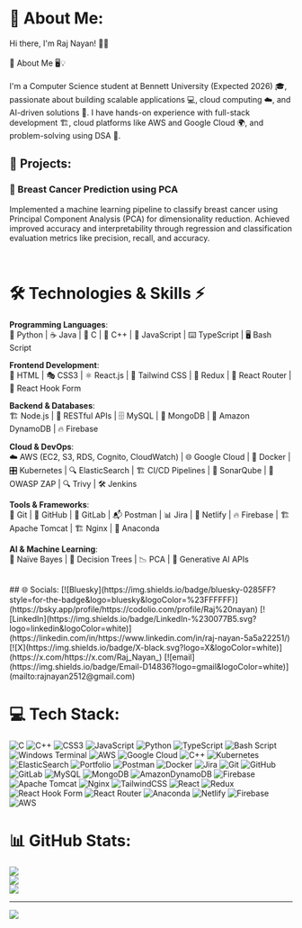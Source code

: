 # 💫 About Me:
Hi there, I'm Raj Nayan! 👋🚀<br><br>🚀 About Me 🖥️💡<br><br>I'm a Computer Science student at Bennett University (Expected 2026) 🎓, passionate about building scalable applications 💻, cloud computing ☁️, and AI-driven solutions 🤖. I have hands-on experience with full-stack development 🏗️, cloud platforms like AWS and Google Cloud 🌍, and problem-solving using DSA 🧩.

## 🧩 Projects:
### 🔬 Breast Cancer Prediction using PCA
Implemented a machine learning pipeline to classify breast cancer using Principal Component Analysis (PCA) for dimensionality reduction. Achieved improved accuracy and interpretability through regression and classification evaluation metrics like precision, recall, and accuracy.

<br>

# 🛠️ Technologies & Skills ⚡
**Programming Languages**:  
🐍 Python | ☕ Java | 🔷 C | 🔷 C++ | 📝 JavaScript | ⌨️ TypeScript | 🖥️ Bash Script

**Frontend Development**:  
🎨 HTML | 🎭 CSS3 | ⚛️ React.js | 🌟 Tailwind CSS | 🔄 Redux | 🔗 React Router | 📌 React Hook Form

**Backend & Databases**:  
🏗️ Node.js | 🔗 RESTful APIs | 🗄️ MySQL | 🍃 MongoDB | 🏦 Amazon DynamoDB | 🔥 Firebase

**Cloud & DevOps**:  
☁️ AWS (EC2, S3, RDS, Cognito, CloudWatch) | 🌐 Google Cloud | 🐳 Docker | 🎛️ Kubernetes | 🔍 ElasticSearch | 🏗️ CI/CD Pipelines | 🧪 SonarQube | 🔐 OWASP ZAP | 🔍 Trivy | 🛠️ Jenkins

**Tools & Frameworks**:  
🔄 Git | 🐙 GitHub | 🦊 GitLab | 📬 Postman | 📊 Jira | 🚀 Netlify | 🔥 Firebase | 🏗️ Apache Tomcat | 🏗️ Nginx | 🐍 Anaconda

**AI & Machine Learning**:  
🧠 Naïve Bayes | 🌳 Decision Trees | 📉 PCA | 🤖 Generative AI APIs

<br>
## 🌐 Socials:
[![Bluesky](https://img.shields.io/badge/bluesky-0285FF?style=for-the-badge&logo=bluesky&logoColor=%23FFFFFF)](https://bsky.app/profile/https://codolio.com/profile/Raj%20nayan) [![LinkedIn](https://img.shields.io/badge/LinkedIn-%230077B5.svg?logo=linkedin&logoColor=white)](https://linkedin.com/in/https://www.linkedin.com/in/raj-nayan-5a5a22251/) [![X](https://img.shields.io/badge/X-black.svg?logo=X&logoColor=white)](https://x.com/https://x.com/Raj_Nayan_) [![email](https://img.shields.io/badge/Email-D14836?logo=gmail&logoColor=white)](mailto:rajnayan2512@gmail.com) 

# 💻 Tech Stack:
![C](https://img.shields.io/badge/c-%2300599C.svg?style=for-the-badge&logo=c&logoColor=white) ![C++](https://img.shields.io/badge/c++-%2300599C.svg?style=for-the-badge&logo=c%2B%2B&logoColor=white) ![CSS3](https://img.shields.io/badge/css3-%231572B6.svg?style=for-the-badge&logo=css3&logoColor=white) ![JavaScript](https://img.shields.io/badge/javascript-%23323330.svg?style=for-the-badge&logo=javascript&logoColor=%23F7DF1E) ![Python](https://img.shields.io/badge/python-3670A0?style=for-the-badge&logo=python&logoColor=ffdd54) ![TypeScript](https://img.shields.io/badge/typescript-%23007ACC.svg?style=for-the-badge&logo=typescript&logoColor=white) ![Bash Script](https://img.shields.io/badge/bash_script-%23121011.svg?style=for-the-badge&logo=gnu-bash&logoColor=white) ![Windows Terminal](https://img.shields.io/badge/Windows%20Terminal-%234D4D4D.svg?style=for-the-badge&logo=windows-terminal&logoColor=white) ![AWS](https://img.shields.io/badge/AWS-%23FF9900.svg?style=for-the-badge&logo=amazon-aws&logoColor=white) ![Google Cloud](https://img.shields.io/badge/GoogleCloud-%234285F4.svg?style=for-the-badge&logo=google-cloud&logoColor=white) ![C++](https://img.shields.io/badge/c++-%2300599C.svg?style=for-the-badge&logo=c%2B%2B&logoColor=white) ![Kubernetes](https://img.shields.io/badge/kubernetes-%23326ce5.svg?style=for-the-badge&logo=kubernetes&logoColor=white) ![ElasticSearch](https://img.shields.io/badge/-ElasticSearch-005571?style=for-the-badge&logo=elasticsearch) ![Portfolio](https://img.shields.io/badge/Portfolio-%23000000.svg?style=for-the-badge&logo=firefox&logoColor=#FF7139) ![Postman](https://img.shields.io/badge/Postman-FF6C37?style=for-the-badge&logo=postman&logoColor=white) ![Docker](https://img.shields.io/badge/docker-%230db7ed.svg?style=for-the-badge&logo=docker&logoColor=white) ![Jira](https://img.shields.io/badge/jira-%230A0FFF.svg?style=for-the-badge&logo=jira&logoColor=white) ![Git](https://img.shields.io/badge/git-%23F05033.svg?style=for-the-badge&logo=git&logoColor=white) ![GitHub](https://img.shields.io/badge/github-%23121011.svg?style=for-the-badge&logo=github&logoColor=white) ![GitLab](https://img.shields.io/badge/gitlab-%23181717.svg?style=for-the-badge&logo=gitlab&logoColor=white) ![MySQL](https://img.shields.io/badge/mysql-4479A1.svg?style=for-the-badge&logo=mysql&logoColor=white) ![MongoDB](https://img.shields.io/badge/MongoDB-%234ea94b.svg?style=for-the-badge&logo=mongodb&logoColor=white) ![AmazonDynamoDB](https://img.shields.io/badge/Amazon%20DynamoDB-4053D6?style=for-the-badge&logo=Amazon%20DynamoDB&logoColor=white) ![Firebase](https://img.shields.io/badge/firebase-a08021?style=for-the-badge&logo=firebase&logoColor=ffcd34) ![Apache Tomcat](https://img.shields.io/badge/apache%20tomcat-%23F8DC75.svg?style=for-the-badge&logo=apache-tomcat&logoColor=black) ![Nginx](https://img.shields.io/badge/nginx-%23009639.svg?style=for-the-badge&logo=nginx&logoColor=white) ![TailwindCSS](https://img.shields.io/badge/tailwindcss-%2338B2AC.svg?style=for-the-badge&logo=tailwind-css&logoColor=white) ![React](https://img.shields.io/badge/react-%2320232a.svg?style=for-the-badge&logo=react&logoColor=%2361DAFB) ![Redux](https://img.shields.io/badge/redux-%23593d88.svg?style=for-the-badge&logo=redux&logoColor=white) ![React Hook Form](https://img.shields.io/badge/React%20Hook%20Form-%23EC5990.svg?style=for-the-badge&logo=reacthookform&logoColor=white) ![React Router](https://img.shields.io/badge/React_Router-CA4245?style=for-the-badge&logo=react-router&logoColor=white) ![Anaconda](https://img.shields.io/badge/Anaconda-%2344A833.svg?style=for-the-badge&logo=anaconda&logoColor=white) ![Netlify](https://img.shields.io/badge/netlify-%23000000.svg?style=for-the-badge&logo=netlify&logoColor=#00C7B7) ![Firebase](https://img.shields.io/badge/firebase-%23039BE5.svg?style=for-the-badge&logo=firebase) ![AWS](https://img.shields.io/badge/AWS-%23FF9900.svg?style=for-the-badge&logo=amazon-aws&logoColor=white)
# 📊 GitHub Stats:
![](https://github-readme-stats.vercel.app/api?username=Raj-pro&theme=dark&hide_border=false&include_all_commits=false&count_private=true)<br/>
![](https://nirzak-streak-stats.vercel.app/?user=Raj-pro&theme=dark&hide_border=false)<br/>
![](https://github-readme-stats.vercel.app/api/top-langs/?username=Raj-pro&theme=dark&hide_border=false&include_all_commits=false&count_private=true&layout=compact)

---
[![](https://visitcount.itsvg.in/api?id=Raj-pro&icon=0&color=0)](https://visitcount.itsvg.in)

<!-- Proudly created with GPRM ( https://gprm.itsvg.in ) -->
